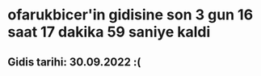 # ofarukbicer'in gidisine son 3 gun 16 saat 17 dakika 59 saniye kaldi

## Gidis tarihi: 30.09.2022 :(